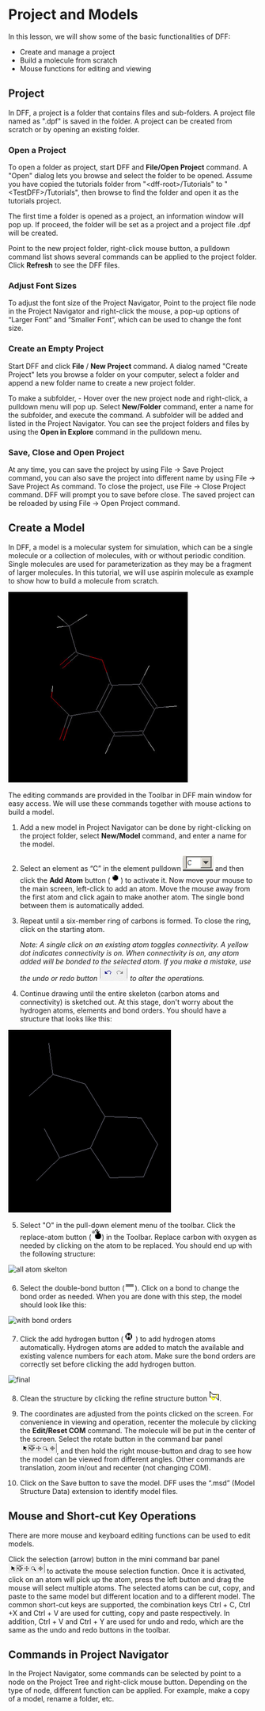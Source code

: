 # Project and Models

In this lesson, we will show some of the basic functionalities of DFF:
- Create and manage a project
- Build a molecule from scratch
- Mouse functions for editing and viewing 

## Project
In DFF, a project is a folder that contains files and sub-folders. A project file named as ".dpf" is saved in the folder. A project can be created from scratch or by opening an existing folder. 

### Open a Project
To open a folder as project, start DFF and  **File/Open Project** command. A "Open" dialog lets you browse and select the folder to be opened. Assume you have copied the tutorials folder from "\<dff-root>/Tutorials" to "\<TestDFF>/Tutorials", then browse to find the folder and open it as the tutorials project.

The first time a folder is opened as a project, an information window will pop up. If proceed, the folder will be set as a project and a project file .dpf will be created. 

Point to the new project folder, right-click mouse button, a pulldown command list shows several commands can be applied to the project folder. Click **Refresh** to see the DFF files. 

### Adjust Font Sizes 
To adjust the font size of the Project Navigator, Point to the project file node in the Project Navigator and right-click the mouse, a pop-up options of “Larger Font” and “Smaller Font”, which can be used to change the font size.

### Create an Empty Project
Start DFF and click **File** / **New Project** command. A dialog named "Create Project" lets you browse a folder on your computer, select a folder and append a new folder name to create a new project folder.

To make a subfolder, - Hover over the new project node and right-click, a pulldown menu will pop up. Select **New/Folder** command, enter a name for the subfolder, and execute the command. A subfolder will be added and listed in the Project Navigator. You can see the project folders and files by using the **Open in Explore** command in the pulldown menu.

### Save, Close and Open Project
At any time, you can save the project by using File → Save Project command, you can also save the project into different name by using File → Save Project As command. To close the project, use File → Close Project command. DFF will prompt you to save before close. The saved project can be reloaded by using File → Open Project command.


## Create a Model

In DFF, a model is a molecular system for simulation, which can be a single molecule or a collection of molecules, with or without periodic condition. Single molecules are used for parameterization as they may be a fragment of larger molecules. In this tutorial, we will use aspirin molecule as example to show how to build a molecule from scratch. 

![final structure](./aspirin.png)

The editing commands are provided in the Toolbar in DFF main window for easy access. We will use these commands together with mouse actions to build a model.

1. Add a new model in Project Navigator can be done by right-clicking on the project folder, select **New/Model** command, and enter a name for the model. 

2. Select an element as “C” in the element pulldown ![element](image-6.png) and then click the **Add Atom** button (![add atom](image-5.png)) to activate it. Now move your mouse to the main screen, left-click to add an atom. Move the mouse away from the first atom and click again to make another atom. The single bond between them is automatically added.

3. Repeat until a six-member ring of carbons is formed. To close the ring, click on the starting atom.

    *Note: A single click on an existing atom toggles connectivity. A yellow dot indicates connectivity is on. When connectivity is on, any atom added will be bonded to the selected atom. If you make a mistake, use the undo or redo button ![undo redo](image-11.png) to alter the operations.*

4. Continue drawing until the entire skeleton (carbon atoms and connectivity) is sketched out. At this stage, don't worry about the hydrogen atoms, elements and bond orders.  You should have a structure that looks like this:

![skelton structure](./image.png)

5. Select "O" in the pull-down element menu of the toolbar. Click the replace-atom button (![replace atom](image-7.png)) in the Toolbar. Replace carbon with oxygen as needed by clicking on the atom to be replaced.  You should end up with the following structure:

![all atom skelton](./image-1.png") 

6. Select the double-bond button (![double bond](image-8.png)). Click on a bond to change the bond order as needed.  When you are done with this step, the model should look like this:

![with bond orders](./image-2.png") 

7. Click the add hydrogen button (![add hydrogen](image-9.png) ) to add hydrogen atoms automatically.  Hydrogen atoms are added to match the available and existing valence numbers for each atom. Make sure the bond orders are correctly set before clicking the add hydrogen button.

![final](./image-3.png") 


8. Clean the structure by clicking the refine structure button ![clean structure](image-4.png).

9. The coordinates are adjusted from the points clicked on the screen. For convenience in viewing and operation, recenter the molecule by clicking the **Edit/Reset COM** command. The molecule will be put in the center of the screen. Select the rotate button in the command bar panel ![mini command bar](./image-10.png), and then hold the right mouse-button and drag to see how the model can be viewed from different angles. Other commands are translation, zoom in/out and recenter (not changing COM). 

10. Click on the Save button to save the model. DFF uses the “.msd” (Model Structure Data) extension to identify model files.


## Mouse and Short-cut Key Operations

There are more mouse and keyboard editing functions can be used to edit models.

Click the selection (arrow) button in the mini command bar panel ![mini command bar](image-10.png) to activate the mouse selection function. Once it is activated, click on an atom will pick up the atom, press the left button and drag the mouse will select multiple atoms. The selected atoms can be cut, copy, and paste to the same model but different location and to a different model. The common short-cut keys are supported, the combination keys Ctrl + C, Ctrl +X and Ctrl + V are used for cutting, copy and paste respectively. In addition, Ctrl + V and Ctrl + Y are used for undo and redo, which are the same as the undo and redo buttons in the toolbar.

## Commands in Project Navigator 

In the Project Navigator, some commands can be selected by point to a node on the Project Tree and right-click mouse button. Depending on the type of node, different function can be applied. For example, make a copy of a model, rename a folder, etc. 